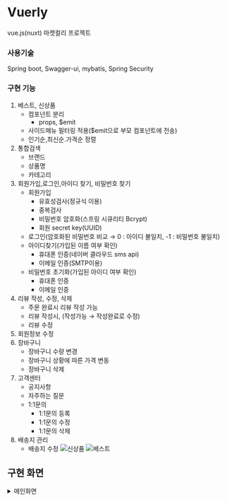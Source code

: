 # Vuerly
vue.js(nuxt) 마켓컬리 프로젝트

### 사용기술
Spring boot,
Swagger-ui,
mybatis,
Spring Security

### 구현 기능
1. 베스트, 신상품
    - 컴포넌트 분리
        - props, $emit
    - 사이드메뉴 필터링 적용($emit으로 부모 컴포넌트에 전송)
    - 인기순,최신순.가격순 정렬
2. 통합검색
    - 브랜드
    - 상품명
    - 카테고리
3. 회원가입,로그인,아이디 찾기, 비밀번호 찾기
    - 회원가입
        - 유효성검사(정규식 이용)
        - 중복검사
        - 비밀번호 암호화(스프링 시큐리티 Bcrypt)
        - 회원 secret key(UUID)
    - 로그인(암호화된 비밀번호 비교 → 0 : 아이디 불일치, -1 : 비밀번호 불일치)
    - 아이디찾기(가입된 이름 여부 확인)
        - 휴대폰 인증(네이버 클라우드 sms api)
        - 이메일 인증(SMTP이용)
    - 비밀번호 초기화(가입된 아이디 여부 확인)
        - 휴대폰 인증
        - 이메일 인증
4. 리뷰 작성, 수정, 삭제
    - 주문 완료시 리뷰 작성 가능
    - 리뷰 작성시, (작성가능 → 작성완료로 수정)
    - 리뷰 수정
5. 회원정보 수정
6. 장바구니
    - 장바구니 수량 변경
    - 장바구니 상황에 따른 가격 변동
    - 장바구니 삭제
7. 고객센터
    - 공지사항
    - 자주하는 질문
    - 1:1문의
        - 1:1문의 등록
        - 1:1문의 수정
        - 1:1문의 삭제
8. 배송지 관리
    - 배송지 수정
![신상품](https://user-images.githubusercontent.com/84282676/220141765-225b4d88-0b09-486c-9afa-c17415b7534c.png)
![베스트](https://user-images.githubusercontent.com/84282676/220141777-245c551c-0f0c-46f2-b059-097dbaed5fc7.png)


## 구현 화면 
<details>
<summary>메인화면</summary>

|                                                          헤더                                                         |                                                          메인화면                                                          |
| :-----------------------------------------------------------------------------------------------------------------------------: | :-----------------------------------------------------------------------------------------------------------------------------: |
| <img src="https://user-images.githubusercontent.com/84282676/220140325-7d9a9e17-44c3-475c-a262-f30e4b9a4155.png" width="100%"/> | <img src="https://user-images.githubusercontent.com/84282676/220140342-daa8622d-06fe-4725-9888-6004697e64ae.png" width="100%"/> |

|                                                           메인화면                                                           |                                                           푸터                                                          |
| :-----------------------------------------------------------------------------------------------------------------------------: | :-----------------------------------------------------------------------------------------------------------------------------: |
| <img src="https://user-images.githubusercontent.com/84282676/220140244-34dac838-8bff-40be-a65f-266f91ea2c23.png" width="100%"/> | <img src="https://user-images.githubusercontent.com/84282676/220140232-10b94058-e805-4769-be18-2fa0640b7922.png" width="100%"/> |
</details>
<br />




